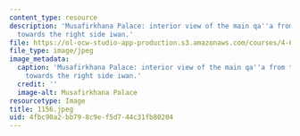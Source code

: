 ```yaml
---
content_type: resource
description: 'Musafirkhana Palace: interior view of the main qa''a from the durqa''a
  towards the right side iwan.'
file: https://ol-ocw-studio-app-production.s3.amazonaws.com/courses/4-615-the-architecture-of-cairo-spring-2002/4fbc90a2bb798c9ef5d744c31fb80204_1156.jpeg
file_type: image/jpeg
image_metadata:
  caption: 'Musafirkhana Palace: interior view of the main qa''a from the durqa''a
    towards the right side iwan.'
  credit: ''
  image-alt: Musafirkhana Palace
resourcetype: Image
title: 1156.jpeg
uid: 4fbc90a2-bb79-8c9e-f5d7-44c31fb80204
---
```

